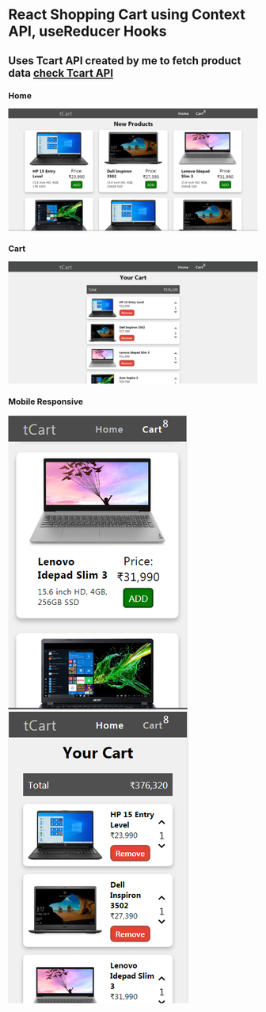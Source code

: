 # React Shopping Cart using Context API, useReducer Hooks
## Uses Tcart API created by me to fetch product data [check Tcart API](https://tcartapi.herokuapp.com/)

### Home
![Home](imgs/home_desk.png "Home Page")

### Cart
![Cart](imgs/cart_desk.png "Shopping Cart")

### Mobile Responsive
![Home](imgs/home_mob.png "Home Page")
![Cart](imgs/cart_mob.png "Shopping Cart")
